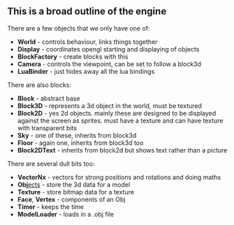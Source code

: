 ## This is a broad outline of the engine ##

There are a few objects that we only have one of:
  * **World** - controls behaviour, links things together
  * **Display** - coordinates opengl starting and displaying of objects
  * **BlockFactory** - create blocks with this
  * **Camera** - controls the viewpoint, can be set to follow a block3d
  * **LuaBinder** - just hides away all the lua bindings

There are also blocks:
  * **Block** - abstract base
  * **Block3D** - represents a 3d object in the world, must be textured
  * **Block2D** - yes 2d objects. mainly these are designed to be displayed against the screen as sprites. must have a texture and can have texture with transparent bits
  * **Sky** - one of these, inherits from block3d
  * **Floor** - again one, inherits from block3d too
  * **Block2DText** - inherits from block2d but shows text rather than a picture

There are several dull bits too:
  * **VectorNx** - vectors for strong positions and rotations and doing maths
  * **Obj**[ects](ects.md) - store the 3d data for a model
  * **Texture** - store bitmap data for a texture
  * **Face**, **Vertex** - components of an Obj
  * **Timer** - keeps the time
  * **ModelLoader** - loads in a .obj file